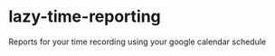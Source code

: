 lazy-time-reporting
===================

Reports for your time recording using your google calendar schedule